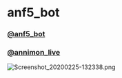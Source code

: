 # anf5_bot

### [@anf5_bot](https://t.me/anf5_bot)
### [@annimon_live](https://t.me/annimon_live)

![Screenshot_20200225-132338.png](http://helltar.ho.ua/trash/Screenshot_20200225-132338.png)
